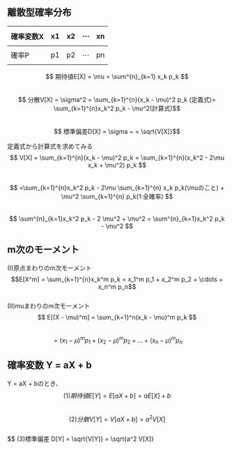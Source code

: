 ## 離散型確率分布  

|確率変数X|x1|x2|$$\cdots$$|xn
|---|---|---|---|---|
|確率P|p1|p2|$$\cdots$$|pn|

$$ 期待値E[X] = \mu = \sum^{n}_{k=1} x_k p_k $$  
$$ 分散V[X] = \sigma^2 = \sum_{k=1}^{n}(x_k - \mu)^2 p_k (定義式)= \sum_{k=1}^{n}x_k^2 p_k - \mu^2(計算式)$$  
$$ 標準偏差D[X]  = \sigma ~ = \sqrt{V[X]}$$  

定義式から計算式を求めてみる  
$$ V[X] = \sum_{k=1}^{n}(x_k - \mu)^2 p_k = \sum_{k=1}^{n}(x_k^2 - 2\mu x_k + \mu^2) p_k $$  
$$ =\sum_{k=1}^{n}x_k^2 p_k - 2\mu \sum_{k=1}^{n} x_k p_k(\muのこと) + \mu^2 \sum_{k=1}^{n} p_k(1:全確率) $$  
$$ \sum^{n}_{k=1}x_k^2 p_k - 2 \mu^2 + \mu^2 = \sum^{n}_{k=1}x_k^2 p_k - \mu^2 $$  

## m次のモーメント  
(I)原点まわりのm次モーメント  
$$E[X^m] = \sum_{k=1}^{n}x_k^m p_k = x_1^m p_1 + x_2^m p_2 + \cdots + x_n^m p_n$$  
(II)muまわりのm次モーメント  
$$ E[(X - \mu)^m] = \sum_{k=1}^n(x_k - \mu)^m p_k $$  
$$ = (x_1 - \mu)^m p_1 + (x_2 - \mu) ^m p_2 + \dots + (x_n - \mu)^m p_n $$  

## 確率変数 Y = aX + b  
Y = aX + bのとき、  
$$ (1)期待値 E[Y] = E[aX + b] = aE[X] + b $$  
$$ (2)分散 V[Y] = V[aX + b] = a^2 V[X] $$  
$$ (3)標準偏差 D[Y] = \sqrt{V[Y]} = \sqrt{a^2 V[X]}